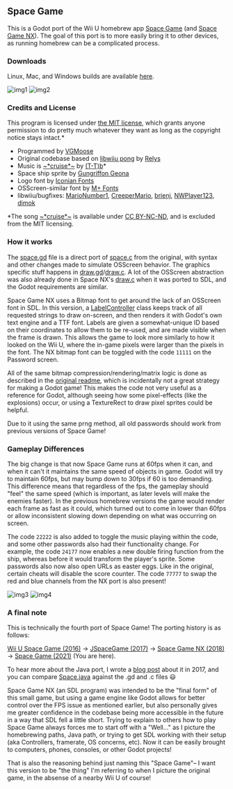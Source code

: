 ## Space Game
This is a Godot port of the Wii U homebrew app [Space Game](https://github.com/vgmoose/wiiu-space) (and [Space Game NX](https://github.com/vgmoose/space-nx)). The goal of this port is to more easily bring it to other devices, as running homebrew can be a complicated process.

### Downloads
Linux, Mac, and Windows builds are available [here](https://github.com/vgmoose/space-game/releases).

![img1]()
![img2]()

### Credits and License
This program is licensed under [the MIT license](https://opensource.org/licenses/MIT), which grants anyone permission to do pretty much whatever they want as long as the copyright notice stays intact.*
 - Programmed by [VGMoose](https://github.com/vgmoose)
 - Original codebase based on [libwiiu pong](https://github.com/wiiudev/libwiiu/tree/master/osscreenexamples/pong) by [Relys](https://github.com/Relys)
 - Music is [\~\*cruise\*\~](https://t-tb.bandcamp.com/track/cruise) by [(T-T)b](https://t-tb.bandcamp.com/)*
 - Space ship sprite by [Gungriffon Geona](http://shmups.system11.org/viewtopic.php?p=421436&sid=c7c9dc0b51eb40aa10bd77f724f45bb1#p421436)
 - Logo font by [Iconian Fonts](http://www.dafont.com/ozda.font) 
 - OSScreen-similar font by [M+ Fonts](http://mplus-fonts.osdn.jp/about-en2.html)
 - libwiiu/bugfixes: [MarioNumber1](https://github.com/MarioNumber1), [CreeperMario](https://github.com/CreeperMario),  [brienj](https://github.com/xhp-creations), [NWPlayer123](https://github.com/NWPlayer123), [dimok](https://github.com/dimok789)
 
 *The song [\~\*cruise\*\~](https://t-tb.bandcamp.com/track/cruise) is available under [CC BY-NC-ND](https://ptesquad.bandcamp.com/album/pizza-planet-ep), and is excluded from the MIT licensing.

### How it works

The [space.gd](https://github.com/vgmoose/space-game/blob/main/Classic/space.gd) file is a direct port of [space.c](https://github.com/vgmoose/wiiu-space/blob/hbl_elf/src/space.c) from the original, with syntax and other changes made to simulate OSScreen behavior. The graphics specific stuff happens in [draw.gd](https://github.com/vgmoose/space-game/blob/main/Classic/draw.gd)/[draw.c](https://github.com/vgmoose/wiiu-space/blob/hbl_elf/src/draw.c). A lot of the OSScreen abstraction was also already done in Space NX's [draw.c](https://github.com/vgmoose/space-nx/blob/master/draw.c) when it was ported to SDL, and the Godot requirements are similar.

Space Game NX uses a Bitmap font to get around the lack of an OSScreen font in SDL. In this version, a [LabelController](https://github.com/vgmoose/space-game/blob/main/Classic/LabelController.gd) class keeps track of all requested strings to draw on-screen, and then renders it with Godot's own text engine and a TTF font. Labels are given a somewhat-unique ID based on their coordinates to allow them to be re-used, and are made visible when the frame is drawn. This allows the game to look more similarly to how it looked on the Wii U, where the in-game pixels were larger than the pixels in the font. The NX bitmap font can be toggled with the code `11111` on the Password screen.

All of the same bitmap compression/rendering/matrix logic is done as described in the [original readme](https://github.com/vgmoose/wiiu-space#compressing-bitmaps), which is incidentally not a great strategy for making a Godot game! This makes the code not very useful as a reference for Godot, although seeing how some pixel-effects (like the explosions) occur, or using a TextureRect to draw pixel sprites could be helpful.

Due to it using the same prng method, all old passwords should work from previous versions of Space Game!

### Gameplay Differences

The big change is that now Space Game runs at 60fps when it can, and when it can't it maintains the same speed of objects in game.  Godot will try to maintain 60fps, but may bump down to 30fps if 60 is too demanding. This difference means that regardless of the fps, the gameplay should "feel" the same speed (which is important, as later levels will make the enemies faster). In the previous homebrew versions the game would render each frame as fast as it could, which turned out to come in lower than 60fps or allow inconsistent slowing down depending on what was occurring on screen.

The code `22222` is also added to toggle the music playing within the code, and some other passwords also had their functionality change. For example, the code `24177` now enables a new double firing function from the ship, whereas before it would transform the player's sprite. Some passwords also now also open URLs as easter eggs. Like in the original, certain cheats will disable the score counter. The code `77777` to swap the red and blue channels from the NX port is also present!

![img3]() ![img4]()

### A final note
This is technically the fourth port of Space Game! The porting history is as follows:

[Wii U Space Game (2016)](https://github.com/vgmoose/wiiu-space) -> [JSpaceGame (2017)](https://github.com/vgmoose/JSpaceGame/) -> [Space Game NX (2018)](https://github.com/vgmoose/space-nx) -> [Space Game (2021)](https://github.com/vgmoose/space-game) (You are here).

To hear more about the Java port, I wrote a [blog post](https://gbatemp.net/blog/vgmoose.382062/) about it in 2017, and you can compare [Space.java](https://github.com/vgmoose/JSpaceGame/blob/master/src/Space.java) against the .gd and .c files :smiley:

Space Game NX (an SDL program) was intended to be the "final form" of this small game, but using a game engine like Godot allows for better control over the FPS issue as mentioned earlier, but also personally gives me greater confidence in the codebase being more accessible in the future in a way that SDL fell a little short. Trying to explain to others how to play Space Game always forces me to start off with a "Well..." as I picture the homebrewing paths, Java path, or trying to get SDL working with their setup (aka Controllers, framerate, OS concerns, etc). Now it can be easily brought to computers, phones, consoles, or other Godot projects!

That is also the reasoning behind just naming this "Space Game"– I want this version to be "the thing" I'm referring to when I picture the original game, in the absense of a nearby Wii U of course!
